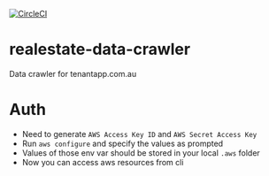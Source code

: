 [![CircleCI](https://dl.circleci.com/status-badge/img/gh/nguyenhailong253/realestate-data-crawler/tree/master.svg?style=svg)](https://dl.circleci.com/status-badge/redirect/gh/nguyenhailong253/realestate-data-crawler/tree/master)

# realestate-data-crawler

Data crawler for tenantapp.com.au

# Auth

- Need to generate `AWS Access Key ID` and `AWS Secret Access Key`
- Run `aws configure` and specify the values as prompted
- Values of those env var should be stored in your local `.aws` folder
- Now you can access aws resources from cli
